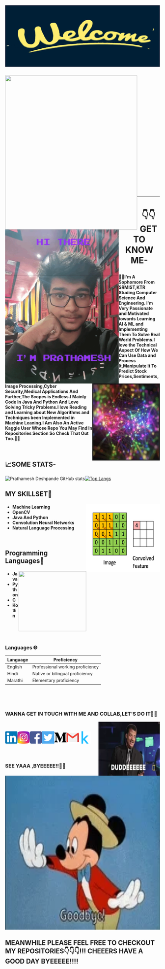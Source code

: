 # <p><img align="Center" width="1000" height="200" src="https://github.com/PrathameshDeshpande/PrathameshDeshpande/blob/master/welcome.gif"></p>
<p>
<img align="left" width="430" height="500" src="https://github.com/PrathameshDeshpande/PrathameshDeshpande/blob/master/cc.gif">
<img align="left" width="370" height="500" src="https://github.com/PrathameshDeshpande/PrathameshDeshpande/blob/master/giphy (1).gif">
</p>

<br /><br /><br /><br /><br /><br /><br /><br /><br /><br /><br /><br /><br /><br /><br />
<p>
  <br />
  </p>
  <p>
  <br />
  </p>
    <p>
  <br />
  </p>
    <p>
  <br />
  </p>
<hr/>

# <div align="center" >:point_down::point_down:GET TO KNOW ME-</div><p ><img align="right" width="220" height="250" src="https://github.com/PrathameshDeshpande/PrathameshDeshpande/blob/master/200w.webp"></p>
**:star2::star2:I'm A Sophomore From SRMIST,KTR Studing Computer Science And Engineering. I'm Very Passionate and Motivated towards Learning AI & ML and Implementing Them To Solve Real World Problems.I love the Technical Aspect Of How We Can Use Data and Process It,Manipulate It To Predict Stock Prices,Sentiments,Image Processing,Cyber Security,Medical Applications And Further,The Scopes is Endless.I Mainly Code In Java And Python And Love Solving Tricky Problems.I love Reading and Learning about New Algorithms and Techniques been Implemented in Machine Leaning.I Am Also An Active Kaggle User Whose Repo You May Find In Repositories Section So Check That Out Too.:star2::star2:**

<p>
  <br />
  </p>
  
## 📈SOME STATS-
![Prathamesh Deshpande GitHub stats](https://github-readme-stats.vercel.app/api?username=PrathameshDeshpande&show_icons=true&theme=radical)[![Top Langs](https://github-readme-stats.vercel.app/api/top-langs/?username=PrathameshDeshpande&show_icons=true&theme=radical)](https://github.com/PrathameshDeshpande/github-readme-stats)


## MY SKILLSET🎯<p ><img align="right" width="240" height="220" src="https://github.com/PrathameshDeshpande/PrathameshDeshpande/blob/master/giphy (3).gif"></p>
* **Machine Learning**
* **OpenCV**
* **Java And Python**
* **Convolution Neural Networks**
* **Natural Language Processing**
<p>
  <br />
  </p>

## Programming Languages💠<p ><img align="right" width="220" height="195" src="https://github.com/PrathameshDeshpande/PrathameshDeshpande/blob/master/java.gif"></p>
* **Java**
* **Python**
* **C**
* **Kotlin**

<p>
  <br />
  </p>
  <p>
  <br />
  </p>

### Languages 🌐
| Language      | Proficiency                                                               |
| ------------- | ------------------------------------------------------------------------- |
| English       | Professional working proficiency                                          |
| Hindi         | Native or bilingual proficiency                                           |
| Marathi       | Elementary proficiency                                                    |

<p>
  <br />
  </p>
  <p>
  <br />
  </p>

### WANNA GET IN TOUCH WITH ME AND COLLAB,LET'S DO IT💬📱<p ><img align="right" width="200" height="175" src="https://github.com/PrathameshDeshpande/PrathameshDeshpande/blob/master/xd.webp"></p>
<p>
  <br />
  </p>

<a href="https://www.linkedin.com/in/prathamesh-deshpande-86716718a/">
  <img align="left" alt="PDP | LINKEDIN" width="40px" src="https://github.com/PrathameshDeshpande/PrathameshDeshpande/blob/master/linkedin.svg"/>
</a>
<a href="https://www.instagram.com/__prathamesh_deshpande___/">
  <img align="left" alt="PDP | Insta" width="40px" src="https://github.com/PrathameshDeshpande/PrathameshDeshpande/blob/master/instagram.svg"/>
</a>
<a href="https://www.facebook.com/prathamesh.deshpande.50/">
  <img align="left" alt="PDP | FB" width="40px" src="https://github.com/PrathameshDeshpande/PrathameshDeshpande/blob/master/facebook (1).svg"/>
</a>
<a href="https://twitter.com/ImPDP25">
  <img align="left" alt="PDP | TWITTER" width="40px" src="https://github.com/PrathameshDeshpande/PrathameshDeshpande/blob/master/twitter.svg"/>
</a>
<a href="https://medium.com/@prathameshdesh25">
  <img align="left" alt="PDP | MD" width="40px" src="https://github.com/PrathameshDeshpande/PrathameshDeshpande/blob/master/medium.svg"/>
</a>
<a href="prtdesh25@gmail.com">
  <img align="left" alt="PDP | GM" width="40px" src="https://github.com/PrathameshDeshpande/PrathameshDeshpande/blob/master/281769.svg"/>
</a>
<a href="https://www.kaggle.com/prathameshdeshpande">
  <img align="left" alt="PDP | K" width="40px" src="https://github.com/PrathameshDeshpande/PrathameshDeshpande/blob/master/kaggle-icon.svg"/>
</a>
<p>
  <br />
  </p>
  <p>
  <br />
  </p>
   <p>
  <br />
  </p>

### SEE YAAA ,BYEEEEE!!:wave::wave:

<img align="center" width="800" height="500" src="https://github.com/PrathameshDeshpande/PrathameshDeshpande/blob/master/200w (1).webp"></p>

## MEANWHILE PLEASE FEEL FREE TO CHECKOUT MY REPOSITORIES:point_down::point_down::point_down:!!! CHEEERS HAVE A GOOD DAY BYEEEEE!!!!
